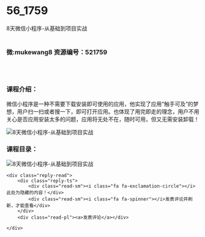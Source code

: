 # 56_1759
8天微信小程序-从基础到项目实战
<br/></br>
<h3>微:mukewang8 资源编号：521759</h3>
<br/></br>
<h3>课程介绍：</h3>
<p>微信小程序是一种不需要下载安装即可使用的应用，他实现了应用“触手可及”的梦想，用户扫一扫或者搜一下，即可打开应用。也体现了用完即走的理念，用户不用关心是否应用安装太多的问题，应用将无处不在，随时可用，但又无需安装卸载！</p>
<p><img src="https://www.ko996.com/wp-content/uploads/img/2018/03/2-215.png" alt="8天微信小程序-从基础到项目实战"></p>
<div class="info-desc">
<h3>课程目录：</h3>
<p><img src="https://www.ko996.com/wp-content/uploads/img/2018/03/test.png" alt="8天微信小程序-从基础到项目实战"></p>


	<div class="reply-read">
		<div class="reply-ts">
			<div class="read-sm"><i class="fa fa-exclamation-circle"></i>此处为隐藏的内容！</div>
			<div class="read-sm"><i class="fa fa-spinner"></i>发表评论并刷新，才能查看</div>
		</div>
		<div class="read-pl"><a>发表评论</a></div>
		
    </div>
</div>
